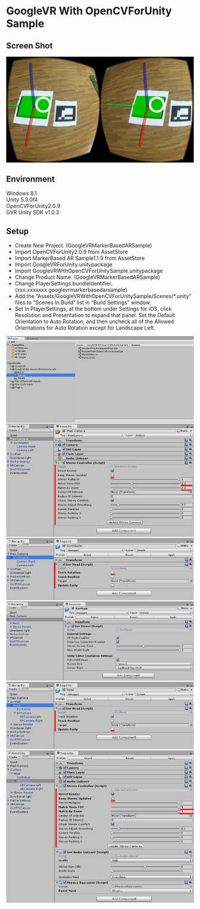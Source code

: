 ﻿GoogleVR With OpenCVForUnity Sample
====================

Screen Shot
-----
![ScreenShot.jpg](ScreenShot.jpg)


Environment
-----
Windows 8.1  
Unity 5.3.0f4  
OpenCVForUnity2.0.9  
GVR Unity SDK v1.0.3


Setup
-----
* Create New Project. (GoogleVRMarkerBasedARSample)
* Import OpenCVForUnity2.0.9 from AssetStore  
* Import MarkerBased AR Sample1.1.9 from AssetStore  
* Import GoogleVRForUnity.unitypackage  
* Import GoogleVRWithOpenCVForUnitySample.unitypackage 
* Change Product Name. (GoogleVRMarkerBasedARSample)  
* Change PlayerSettings.bundleIdentifier. (xxx.xxxxxxx.googlevrmarkerbasedarsample)  
* Add the “Assets/GoogleVRWithOpenCVForUnitySample/Scenes/*.unity” files to “Scenes In Build” list in “Build Settings” window.
* Set In PlayerSettings, at the bottom under Settings for iOS, click Resolution and Presentation to expand that panel. Set the Default Orientation to Auto Rotation, and then uncheck all of the Allowed Orientations for Auto Rotation except for Landscape Left.

![ProjectWindow.jpg](ProjectWindow.jpg)  
![MainCamera_Inspector.jpg](MainCamera_Inspector.jpg)  
![GvrAdaptor_Inspector.jpg](GvrAdaptor_Inspector.jpg)  
![GvrMain_Inspector.jpg](GvrMain_Inspector.jpg)  
![GvrMain_Head_Inspector.jpg](GvrMain_Head_Inspector.jpg)  
![ARCamera_Inspector.jpg](ARCamera_Inspector.jpg)  
